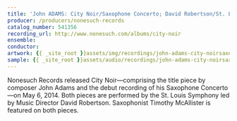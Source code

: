 ```yaml
---
title: 'John ADAMS: City Noir/Saxophone Concerto; David Robertson/St. Louis Symphony'
producer: /producers/nonesuch-records
catalog_number: 541356
recording_url: http://www.nonesuch.com/albums/city-noir
ensemble:
conductor:
artwork: {{ _site_root }}assets/img/recordings/john-adams-city-noirsaxophone-concerto-david-robertsonst-louis-symphony.jpg
sample: {{ _site_root }}assets/audio/recordings/john-adams-city-noirsaxophone-concerto-david-robertsonst-louis-symphony.mp3
---
```

Nonesuch Records released City Noir&#8212;comprising the title piece by composer John Adams and the debut recording of his Saxophone Concerto&#8212;on May 6, 2014. Both pieces are performed by the St. Louis Symphony led by Music Director David Robertson. Saxophonist Timothy McAllister is featured on both pieces.